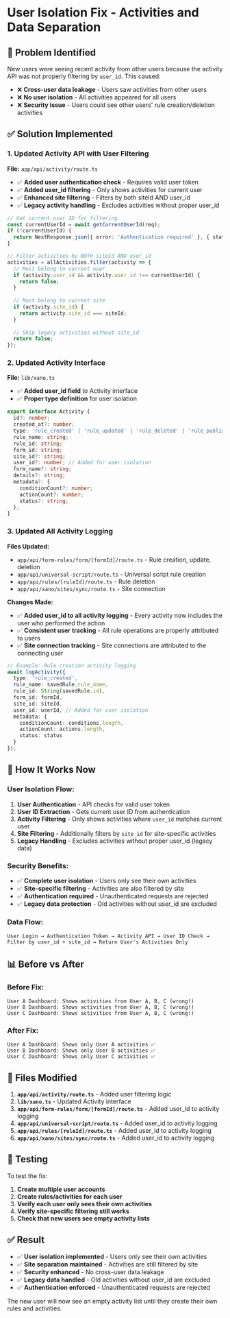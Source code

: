 # User Isolation Fix - Activities and Data Separation

## 🚨 Problem Identified

New users were seeing recent activity from other users because the activity API was not properly filtering by `user_id`. This caused:

- ❌ **Cross-user data leakage** - Users saw activities from other users
- ❌ **No user isolation** - All activities appeared for all users
- ❌ **Security issue** - Users could see other users' rule creation/deletion activities

## ✅ Solution Implemented

### **1. Updated Activity API with User Filtering**

**File:** `app/api/activity/route.ts`

- ✅ **Added user authentication check** - Requires valid user token
- ✅ **Added user_id filtering** - Only shows activities for current user
- ✅ **Enhanced site filtering** - Filters by both siteId AND user_id
- ✅ **Legacy activity handling** - Excludes activities without proper user_id

```typescript
// Get current user ID for filtering
const currentUserId = await getCurrentUserId(req);
if (!currentUserId) {
  return NextResponse.json({ error: 'Authentication required' }, { status: 401 });
}

// Filter activities by BOTH siteId AND user_id
activities = allActivities.filter(activity => {
  // Must belong to current user
  if (activity.user_id && activity.user_id !== currentUserId) {
    return false;
  }
  
  // Must belong to current site
  if (activity.site_id) {
    return activity.site_id === siteId;
  }
  
  // Skip legacy activities without site_id
  return false;
});
```

### **2. Updated Activity Interface**

**File:** `lib/xano.ts`

- ✅ **Added user_id field** to Activity interface
- ✅ **Proper type definition** for user isolation

```typescript
export interface Activity {
  id?: number;
  created_at?: number;
  type: 'rule_created' | 'rule_updated' | 'rule_deleted' | 'rule_published' | 'site_connected';
  rule_name: string;
  rule_id: string;
  form_id: string;
  site_id?: string;
  user_id?: number; // Added for user isolation
  form_name?: string;
  details?: string;
  metadata?: {
    conditionCount?: number;
    actionCount?: number;
    status?: string;
  };
}
```

### **3. Updated All Activity Logging**

**Files Updated:**
- `app/api/form-rules/form/[formId]/route.ts` - Rule creation, update, deletion
- `app/api/universal-script/route.ts` - Universal script rule creation
- `app/api/rules/[ruleId]/route.ts` - Rule deletion
- `app/api/xano/sites/sync/route.ts` - Site connection

**Changes Made:**
- ✅ **Added user_id to all activity logging** - Every activity now includes the user who performed the action
- ✅ **Consistent user tracking** - All rule operations are properly attributed to users
- ✅ **Site connection tracking** - Site connections are attributed to the connecting user

```typescript
// Example: Rule creation activity logging
await logActivity({
  type: 'rule_created',
  rule_name: savedRule.rule_name,
  rule_id: String(savedRule.id),
  form_id: formId,
  site_id: siteId,
  user_id: userId, // Added for user isolation
  metadata: {
    conditionCount: conditions.length,
    actionCount: actions.length,
    status: status
  }
});
```

## 🎯 How It Works Now

### **User Isolation Flow:**

1. **User Authentication** - API checks for valid user token
2. **User ID Extraction** - Gets current user ID from authentication
3. **Activity Filtering** - Only shows activities where `user_id` matches current user
4. **Site Filtering** - Additionally filters by `site_id` for site-specific activities
5. **Legacy Handling** - Excludes activities without proper user_id (legacy data)

### **Security Benefits:**

- ✅ **Complete user isolation** - Users only see their own activities
- ✅ **Site-specific filtering** - Activities are also filtered by site
- ✅ **Authentication required** - Unauthenticated requests are rejected
- ✅ **Legacy data protection** - Old activities without user_id are excluded

### **Data Flow:**

```
User Login → Authentication Token → Activity API → User ID Check → Filter by user_id + site_id → Return User's Activities Only
```

## 📊 Before vs After

### **Before Fix:**
```
User A Dashboard: Shows activities from User A, B, C (wrong!)
User B Dashboard: Shows activities from User A, B, C (wrong!)
User C Dashboard: Shows activities from User A, B, C (wrong!)
```

### **After Fix:**
```
User A Dashboard: Shows only User A activities ✅
User B Dashboard: Shows only User B activities ✅
User C Dashboard: Shows only User C activities ✅
```

## 🔧 Files Modified

1. **`app/api/activity/route.ts`** - Added user filtering logic
2. **`lib/xano.ts`** - Updated Activity interface
3. **`app/api/form-rules/form/[formId]/route.ts`** - Added user_id to activity logging
4. **`app/api/universal-script/route.ts`** - Added user_id to activity logging
5. **`app/api/rules/[ruleId]/route.ts`** - Added user_id to activity logging
6. **`app/api/xano/sites/sync/route.ts`** - Added user_id to activity logging

## 🚀 Testing

To test the fix:

1. **Create multiple user accounts**
2. **Create rules/activities for each user**
3. **Verify each user only sees their own activities**
4. **Verify site-specific filtering still works**
5. **Check that new users see empty activity lists**

## ✅ Result

- ✅ **User isolation implemented** - Users only see their own activities
- ✅ **Site separation maintained** - Activities are still filtered by site
- ✅ **Security enhanced** - No cross-user data leakage
- ✅ **Legacy data handled** - Old activities without user_id are excluded
- ✅ **Authentication enforced** - Unauthenticated requests are rejected

The new user will now see an empty activity list until they create their own rules and activities.
